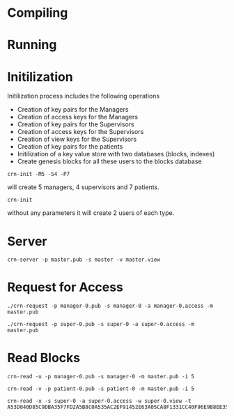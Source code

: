 Compiling
==========


Running
=======

# Initilization

Initilization process includes the following operations

- Creation of key pairs for the Managers
- Creation of access keys for the Managers
- Creation of key pairs for the Supervisors
- Creation of access keys for the Supervisors
- Creation of view keys for the Supervisors
- Creation of key pairs for the patients
- Initilization of a key value store with two databases (blocks, indexes)
- Create genesis blocks for all these users to the blocks database

```
crn-init -M5 -S4 -P7
```

will create 5 managers, 4 supervisors and 7 patients.

```
crn-init
```

without any parameters it will create 2 users of each type.


# Server

```
crn-server -p master.pub -s master -v master.view
```


# Request for Access

```
./crn-request -p manager-0.pub -s manager-0 -a manager-0.access -m master.pub
```

```
./crn-request -p super-0.pub -s super-0 -a super-0.access -m master.pub
```

# Read Blocks

```
crn-read -u -p manager-0.pub -s manager-0 -m master.pub -i 5
```

```
crn-read -v -p patient-0.pub -s patient-0 -m master.pub -i 5
```

```
crn-read -x -s super-0 -a super-0.access -w super-0.view -t A53D040D85C9DBA35F7FD2A5B8C0A535AC2EF91452E63A05CA8F1331CC40F96E9B8EE3514F5C1777DB26D538A35A101C98BDA55EA43A4862ECB6353528A88004
```
